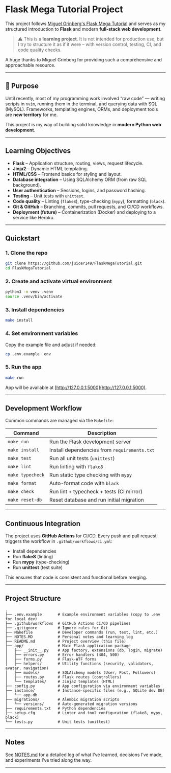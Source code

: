 # Flask Mega Tutorial Project

This project follows [Miguel Grinberg's Flask Mega Tutorial](https://blog.miguelgrinberg.com/post/the-flask-mega-tutorial-part-i-hello-world) and serves as my structured introduction to **Flask** and modern **full-stack web development**.

> ⚠️ This is a **learning project**. It is not intended for production use, but I try to structure it as if it were – with version control, testing, CI, and code quality checks.

A huge thanks to Miguel Grinberg for providing such a comprehensive and approachable resource.

---

## 🎯 Purpose

Until recently, most of my programming work involved “raw code” — writing scripts in `nvim`, running them in the terminal, and querying data with SQL (MySQL).
Frameworks, templating engines, ORMs, and deployment tools are **new territory** for me.

This project is my way of building solid knowledge in **modern Python web development**.

---

## Learning Objectives

* **Flask** – Application structure, routing, views, request lifecycle.
* **Jinja2** – Dynamic HTML templating.
* **HTML/CSS** – Frontend basics for styling and layout.
* **Database integration** – Using SQLAlchemy ORM (from raw SQL background).
* **User authentication** – Sessions, logins, and password hashing.
* **Testing** – Unit tests with `unittest`.
* **Code quality** – Linting (`flake8`), type-checking (`mypy`), formatting (`black`).
* **Git & GitHub** – Branching, commits, pull requests, and CI/CD workflows.
* **Deployment (future)** – Containerization (Docker) and deploying to a service like Heroku.

---

## Quickstart

### 1. Clone the repo

```bash
git clone https://github.com/juicer149/FlaskMegaTutorial.git
cd FlaskMegaTutorial
```

### 2. Create and activate virtual environment

```bash
python3 -m venv .venv
source .venv/bin/activate
```

### 3. Install dependencies

```bash
make install
```

### 4. Set environment variables

Copy the example file and adjust if needed:

```bash
cp .env.example .env
```

### 5. Run the app

```bash
make run
```

App will be available at [http://127.0.0.1:5000](http://127.0.0.1:5000).

---

## Development Workflow

Common commands are managed via the `Makefile`:

| Command          | Description                                  |
| ---------------- | -------------------------------------------- |
| `make run`       | Run the Flask development server             |
| `make install`   | Install dependencies from `requirements.txt` |
| `make test`      | Run all unit tests (`unittest`)              |
| `make lint`      | Run linting with `flake8`                    |
| `make typecheck` | Run static type checking with `mypy`         |
| `make format`    | Auto-format code with `black`                |
| `make check`     | Run lint + typecheck + tests (CI mirror)     |
| `make reset-db`  | Reset database and run initial migration     |

---

## Continuous Integration

The project uses **GitHub Actions** for CI/CD.
Every push and pull request triggers the workflow in `.github/workflows/ci.yml`:

* Install dependencies
* Run **flake8** (linting)
* Run **mypy** (type-checking)
* Run **unittest** (test suite)

This ensures that code is consistent and functional before merging.

---

## Project Structure

```text
.
├── .env.example       # Example environment variables (copy to .env for local dev)
├── .github/workflows  # GitHub Actions CI/CD pipelines
├── .gitignore         # Ignore rules for Git
├── Makefile           # Developer commands (run, test, lint, etc.)
├── NOTES.MD           # Personal notes and learning log
├── README.md          # Project overview (this file)
├── app/               # Main Flask application package
│   ├── __init__.py    # App factory, extensions (db, login, migrate)
│   ├── errors.py      # Error handlers (404, 500)
│   ├── forms.py       # Flask-WTF forms
│   ├── helpers/       # Utility functions (security, validators, avatar, navigation)
│   ├── models/        # SQLAlchemy models (User, Post, Followers)
│   ├── routes.py      # Flask routes (controllers)
│   └── templates/     # Jinja2 templates (HTML)
├── config.py          # App configuration via environment variables
├── instance/          # Instance-specific files (e.g., SQLite dev DB)
│   └── app.db
├── migrations/        # Alembic migration scripts
│   └── versions/      # Auto-generated migration versions
├── requirements.txt   # Python dependencies
├── setup.cfg          # Linter and tool configuration (flake8, mypy, black)
└── tests.py           # Unit tests (unittest)
```

---

## Notes

See [NOTES.md](NOTES.MD) for a detailed log of what I’ve learned, decisions I’ve made, and experiments I’ve tried along the way.

---
